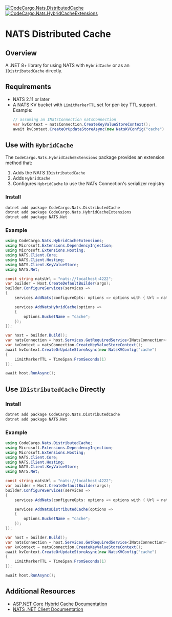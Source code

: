 [![CodeCargo.Nats.DistributedCache](https://img.shields.io/nuget/v/CodeCargo.Nats.DistributedCache?color=516bf1&label=CodeCargo.Nats.DistributedCache)](https://www.nuget.org/packages/CodeCargo.Nats.DistributedCache/) [![CodeCargo.Nats.HybridCacheExtensions](https://img.shields.io/nuget/v/CodeCargo.Nats.HybridCacheExtensions?color=516bf1&label=CodeCargo.Nats.HybridCacheExtensions)](https://www.nuget.org/packages/CodeCargo.Nats.HybridCacheExtensions/)

# NATS Distributed Cache

## Overview

A .NET 8+ library for using NATS with `HybridCache` or as an `IDistributedCache` directly.

## Requirements

- NATS 2.11 or later
- A NATS KV bucket with `LimitMarkerTTL` set for per-key TTL support. Example:
    ```csharp
    // assuming an INatsConnection natsConnection
    var kvContext = natsConnection.CreateKeyValueStoreContext();
    await kvContext.CreateOrUpdateStoreAsync(new NatsKVConfig("cache") { LimitMarkerTTL = TimeSpan.FromSeconds(1) });
    ```

## Use with `HybridCache`

The `CodeCargo.Nats.HybridCacheExtensions` package provides an extension method that:

1. Adds the NATS `IDistributedCache`
2. Adds `HybridCache`
3. Configures `HybridCache` to use the NATs Connection's serializer registry

### Install

```bash
dotnet add package CodeCargo.Nats.DistributedCache
dotnet add package CodeCargo.Nats.HybridCacheExtensions
dotnet add package NATS.Net
```

### Example

```csharp
using CodeCargo.Nats.HybridCacheExtensions;
using Microsoft.Extensions.DependencyInjection;
using Microsoft.Extensions.Hosting;
using NATS.Client.Core;
using NATS.Client.Hosting;
using NATS.Client.KeyValueStore;
using NATS.Net;

const string natsUrl = "nats://localhost:4222";
var builder = Host.CreateDefaultBuilder(args);
builder.ConfigureServices(services =>
{
    services.AddNats(configureOpts: options => options with { Url = natsUrl });

    services.AddNatsHybridCache(options =>
    {
        options.BucketName = "cache";
    });
});

var host = builder.Build();
var natsConnection = host.Services.GetRequiredService<INatsConnection>();
var kvContext = natsConnection.CreateKeyValueStoreContext();
await kvContext.CreateOrUpdateStoreAsync(new NatsKVConfig("cache")
{
    LimitMarkerTTL = TimeSpan.FromSeconds(1)
});

await host.RunAsync();
```

## Use `IDistributedCache` Directly

### Install

```bash
dotnet add package CodeCargo.Nats.DistributedCache
dotnet add package NATS.Net
```

### Example

```csharp
using CodeCargo.Nats.DistributedCache;
using Microsoft.Extensions.DependencyInjection;
using Microsoft.Extensions.Hosting;
using NATS.Client.Core;
using NATS.Client.Hosting;
using NATS.Client.KeyValueStore;
using NATS.Net;

const string natsUrl = "nats://localhost:4222";
var builder = Host.CreateDefaultBuilder(args);
builder.ConfigureServices(services =>
{
    services.AddNats(configureOpts: options => options with { Url = natsUrl });

    services.AddNatsDistributedCache(options =>
    {
        options.BucketName = "cache";
    });
});

var host = builder.Build();
var natsConnection = host.Services.GetRequiredService<INatsConnection>();
var kvContext = natsConnection.CreateKeyValueStoreContext();
await kvContext.CreateOrUpdateStoreAsync(new NatsKVConfig("cache")
{
    LimitMarkerTTL = TimeSpan.FromSeconds(1)
});

await host.RunAsync();
```

## Additional Resources

* [ASP.NET Core Hybrid Cache Documentation](https://learn.microsoft.com/en-us/aspnet/core/performance/caching/hybrid?view=aspnetcore-9.0)
* [NATS .NET Client Documentation](https://nats-io.github.io/nats.net/api/NATS.Client.Core.NatsOpts.html)
